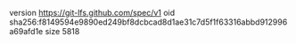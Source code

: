 version https://git-lfs.github.com/spec/v1
oid sha256:f8149594e9890ed249bf8dcbcad8d1ae31c7d5f1f63316abbd912996a69afd1e
size 5818
